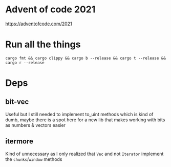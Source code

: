 # Advent of code 2021

https://adventofcode.com/2021

# Run all the things

    cargo fmt && cargo clippy && cargo b --release && cargo t --release && cargo r --release

# Deps

## bit-vec

Useful but I still needed to implement to_uint methods which is kind of dumb, maybe there is a spot here for a new lib that makes working with bits as numbers & vectors easier

## itermore

Kind of unnecessary as I only realized that `Vec` and not `Iterator` implement the `chunks`/`window` methods
